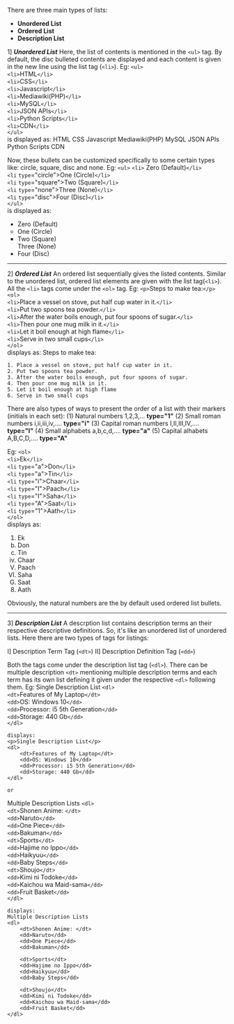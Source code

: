 There are three main types of lists:
- **Unordered List**
- **Ordered List**
- **Description List**

1] ***Unordered List***
Here, the list of contents is mentioned in the `<ul>` tag. By default, the disc bulleted contents are displayed and each content is given in the new line using the list tag (`<li>`).
Eg:
    `<ul>`  
        `<li>`HTML`</li>`  
        `<li>`CSS`</li>`  
        `<li>`Javascript`</li>`  
        `<li>`Mediawiki(PHP)`</li>`  
        `<li>`MySQL`</li>`  
        `<li>`JSON APIs`</li>`  
        `<li>`Python Scripts`</li>`  
        `<li>`CDN`</li>`  
    `</ul>`  
    is displayed as:
        HTML
        CSS
        Javascript
        Mediawiki(PHP)
        MySQL
        JSON APIs
        Python Scripts
        CDN

Now, these bullets can be customized specifically to some certain types like: circle, square, disc and none.
Eg:
    `<ul>`
        `<li>` Zero (Default)`</li>`  
        `<li` `type`="circle">One (Circle)`</li>`  
        `<li` `type`="square">Two (Square)`</li>`  
        `<li` `type`="none">Three (None)`</li>`  
        `<li` `type`="disc">Four (Disc)`</li>`  
    `</ul>`  
    is displayed as:
    <ul>
        <li> Zero (Default)</li>
        <li type="circle">One (Circle)</li>
        <li type="square">Two (Square)</li>
        <li type="none">Three (None)</li>
        <li type="disc">Four (Disc)</li>
    </ul>

---

2] ***Ordered List***
An ordered list sequentially gives the listed contents. Similar to the unordered list, ordered list elements are given with the list tag(`<li>`). All the `<li>` tags come under the `<ol>` tag.
Eg:
 `<p>`Steps to make tea:`</p>`  
    `<ol>`  
       `<li>`Place a vessel on stove, put half cup water in it.`</li>`  
       `<li>`Put two spoons tea powder.`</li>`  
       `<li>`After the water boils enough, put four spoons of sugar.`</li>`  
       `<li>`Then pour one mug milk in it.`</li>`  
       `<li>`Let it boil enough at high flame`</li>`  
       `<li>`Serve in two small cups`</li>`  
   `</ol>`  
    displays as:
    Steps to make tea:

    1. Place a vessel on stove, put half cup water in it.  
    2. Put two spoons tea powder.  
    3. After the water boils enough, put four spoons of sugar.  
    4. Then pour one mug milk in it.  
    5. Let it boil enough at high flame  
    6. Serve in two small cups  

There are also types of ways to present the order of a list with their markers (initials in each set):
(1) Natural numbers 1,2,3,...               **type="1"**
(2) Small roman numbers i,ii,iii,iv,....   **type="i"**
(3) Capital roman numbers I,II,III,IV,.... **type="I"**
(4) Small alphabets a,b,c,d,....           **type="a"**
(5) Capital alhabets A,B,C,D,....          **type="A"**

Eg:
    `<ol>`  
        `<li>`Ek`</li>`  
        `<li` `type`="a">Don`</li>`  
        `<li` `type`="a">Tin`</li>`  
        `<li` `type`="i">Chaar`</li>`  
        `<li` `type`="I">Paach`</li>`  
        `<li` `type`="I">Saha`</li>`  
        `<li` `type`="A">Saat`</li>`  
        `<li` `type`="1">Aath`</li>`  
    `</ol>`  
    displays as:
    <ol>
        <li>Ek</li>
        <li type="a">Don</li>
        <li type="a">Tin</li>
        <li type="i">Chaar</li>
        <li type="I">Paach</li>
        <li type="I">Saha</li>
        <li type="A">Saat</li>
        <li type="1">Aath</li>
    </ol>
Obviously, the natural numbers are the by default used ordered list bullets.

---

3] ***Description List***
A descrption list contains description terms an their respective descriptive definitions. So, it's like an unordered list of unordered lists.
Here there are two types of tags for listings:

I] Description Term Tag (`<dt>`)
II] Description Definition Tag (`<dd>`)

Both the tags come under the description list tag (`<dl>`).
There can be multiple description `<dt>` mentioning multiple description terms and each term has its own list defining it given under the respective `<dl>` following them.
Eg:
    Single Description List
    `<dl>`  
        `<dt>`Features of My Laptop`</dt>`  
        `<dd>`OS: Windows 10`</dd>`  
        `<dd>`Processor: i5 5th Generation`</dd>`  
        `<dd>`Storage: 440 Gb`</dd>`  
    `</dl>`  
    
    displays:
    <p>Single Description List</p>
    <dl>
        <dt>Features of My Laptop</dt>
        <dd>OS: Windows 10</dd>
        <dd>Processor: i5 5th Generation</dd>
        <dd>Storage: 440 Gb</dd>
    </dl>
    
    or

Multiple Description Lists
    `<dl>`  
        `<dt>`Shonen Anime: `</dt>`  
        `<dd>`Naruto`</dd>`  
        `<dd>`One Piece`</dd>`  
        `<dd>`Bakuman`</dd>`  
        `<dt>`Sports`</dt>`  
        `<dd>`Hajime no Ippo`</dd>`  
        `<dd>`Haikyuu`</dd>`  
        `<dd>`Baby Steps`</dd>`  
        `<dt>`Shoujo`</dt>`  
        `<dd>`Kimi ni Todoke`</dd>`  
        `<dd>`Kaichou wa Maid-sama`</dd>`  
        `<dd>`Fruit Basket`</dd>`  
    `</dl>`  

    displays:
    Multiple Description Lists
    <dl>
        <dt>Shonen Anime: </dt>
        <dd>Naruto</dd>
        <dd>One Piece</dd>
        <dd>Bakuman</dd>
        
        <dt>Sports</dt>
        <dd>Hajime no Ippo</dd>
        <dd>Haikyuu</dd>
        <dd>Baby Steps</dd>

        <dt>Shoujo</dt>
        <dd>Kimi ni Todoke</dd>
        <dd>Kaichou wa Maid-sama</dd>
        <dd>Fruit Basket</dd>
    </dl>
